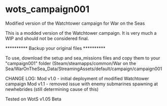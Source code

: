 # wots_campaign001
Modified version of the Watchtower campaign for War on the Seas

This is a modded version of the Watchtower campaign. It is very much a WIP and should not be considered final.

********** Backup your original files **********

To use, download the setup and sea_missions files and copy them to your "campaign001" folder (Steam/steamapps/common/War on the Sea/WarOnTheSea_Data/StreamingAssets/default/campaign/campaign001

CHANGE LOG: 
Mod v1.0 - initial deployment of modified Watchtower campaign
Mod v1.1 - removed issue with enemy submarines spawning at newhebrides (still determining cause of this)

Tested on WotS v1.05 Beta
